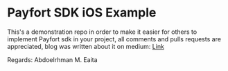 # Payfort SDK iOS Example

This's a demonstration repo in order to make it easier for others to implement Payfort sdk in your project, all comments and pulls requests are appreciated, blog was written about it on medium: [Link](https://medium.com/p/afe04f83330?source=github)



Regards: Abdoelrhman M. Eaita
